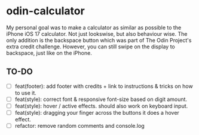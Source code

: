 # odin-calculator

My personal goal was to make a calculator as similar as possible to the iPhone iOS 17 calculator. Not just lookswise, but also behaviour wise. The only addition is the backspace button which was part of The Odin Project's extra credit challenge. However, you can still swipe on the display to backspace, just like on the iPhone.

## TO-DO

- [ ] feat(footer): add footer with credits + link to instructions & tricks on how to use it.
- [ ] feat(style): correct font & responsive font-size based on digit amount.
- [ ] feat(style): hover / active effects. should also work on keyboard input.
- [ ] feat(style): dragging your finger across the buttons it does a hover effect.
- [ ] refactor: remove random comments and console.log
